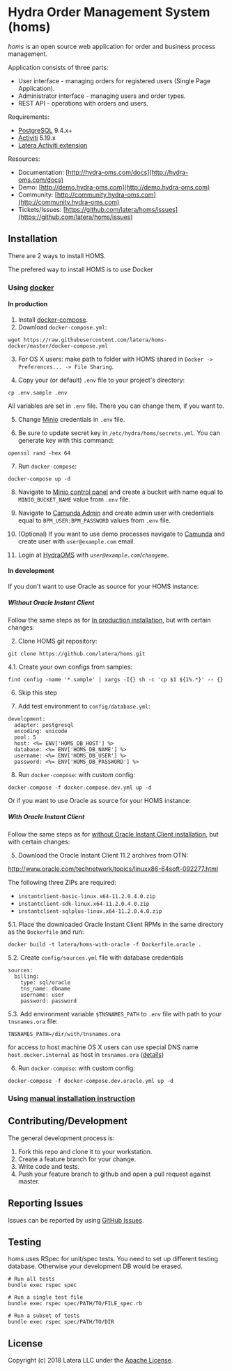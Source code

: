 # Hydra Order Management System (homs)

*homs* is an open source web application for order and business process management.

Application consists of three parts:
* User interface - managing orders for registered users (Single Page Application).
* Administrator interface - managing users and order types.
* REST API - operations with orders and users.

Requirements:
* [PostgreSQL](http://www.postgresql.org/) 9.4.x+
* [Activiti](http://www.activiti.org/) 5.19.x
* [Latera Activiti extension](https://github.com/latera/activiti-ext)

Resources:
* Documentation: [http://hydra-oms.com/docs](http://hydra-oms.com/docs)
* Demo: [http://demo.hydra-oms.com](http://demo.hydra-oms.com)
* Community: [http://community.hydra-oms.com](http://community.hydra-oms.com)
* Tickets/Issues: [https://github.com/latera/homs/issues](https://github.com/latera/homs/issues)


## Installation

There are 2 ways to install HOMS.

The prefered way to install HOMS is to use Docker

### Using [docker](https://www.docker.com/)

#### In production

1. Install [docker-compose](https://docs.docker.com/compose/install/).
2. Download `docker-compose.yml`:

  ```
  wget https://raw.githubusercontent.com/latera/homs-docker/master/docker-compose.yml
  ```
3. For OS X users: make path to folder with HOMS shared in `Docker -> Preferences... -> File Sharing`.

4. Copy your (or default) `.env` file to your project's directory:

  ```
  cp .env.sample .env
  ```
  
   All variables are set in `.env` file. There you can change them, if you want to.

5. Change [Minio](https://github.com/minio/minio) credentials in `.env` file.

6. Be sure to update secret key in `/etc/hydra/homs/secrets.yml`. You can generate key with this command:

  ```
  openssl rand -hex 64
  ```

7. Run `docker-compose`:

  ```
  docker-compose up -d
  ```

8. Navigate to [Minio control panel](http://localhost:9000) and create a bucket with name equal to `MINIO_BUCKET_NAME` value from `.env` file.

9. Navigate to [Camunda Admin](http://localhost:8080/camunda) and create admin user with credentials equal to `BPM_USER:BPM_PASSWORD` values from `.env` file.

10. (Optional) If you want to use demo processes navigate to [Camunda](http://localhost:8080/camunda/app/admin/default/#/user-create) and create user with `user@example.com` email.

11. Login at [HydraOMS](http://localhost:3000) with *`user@example.com`*/*`changeme`*.

#### In development

If you don't want to use Oracle as source for your HOMS instance:

##### Without Oracle Instant Client

Follow the same steps as for [In production installation](#in-production), but with certain changes:

2. Clone HOMS git repository:

  ```
  git clone https://github.com/latera/homs.git
  ```

4.1. Create your own configs from samples:

  ```
  find config -name '*.sample' | xargs -I{} sh -c 'cp $1 ${1%.*}' -- {}
  ```

6. Skip this step

7. Add test environment to `config/database.yml`:

  ```
  development:
    adapter: postgresql
    encoding: unicode
    pool: 5
    host: <%= ENV['HOMS_DB_HOST'] %>
    database: <%= ENV['HOMS_DB_NAME'] %>
    username: <%= ENV['HOMS_DB_USER'] %>
    password: <%= ENV['HOMS_DB_PASSWORD'] %>
  ```
  
8. Run `docker-compose`: with custom config:
  ```
  docker-compose -f docker-compose.dev.yml up -d
  ```

Or if you want to use Oracle as source for your HOMS instance:

##### With Oracle Instant Client

Follow the same steps as for [without Oracle Instant Client installation](#without-oracle-instant-client), but with certain changes:

5. Download the Oracle Instant Client 11.2 archives from OTN:

http://www.oracle.com/technetwork/topics/linuxx86-64soft-092277.html

The following three ZIPs are required:

- `instantclient-basic-linux.x64-11.2.0.4.0.zip`
- `instantclient-sdk-linux.x64-11.2.0.4.0.zip`
- `instantclient-sqlplus-linux.x64-11.2.0.4.0.zip`

5.1. Place the downloaded Oracle Instant Client RPMs in the same directory as the `Dockerfile` and run:

```
docker build -t latera/homs-with-oracle -f Dockerfile.oracle .
```

5.2. Create `config/sources.yml` file with database credentials

```
sources:
  billing:
    type: sql/oracle
    tns_name: dbname
    username: user
    password: password
```

5.3. Add environment variable `$TNSNAMES_PATH` to `.env` file with path to your `tnsnames.ora` file:

```
TNSNAMES_PATH=/dir/with/tnsnames.ora
```

for access to host machine OS X users can use special DNS name `host.docker.internal` as host in `tnsnames.ora` ([details](https://docs.docker.com/docker-for-mac/networking))

6. Run `docker-compose`: with custom config:
  ```
  docker-compose -f docker-compose.dev.oracle.yml up -d
  ```

### Using [manual installation instruction](https://github.com/latera/homs/blob/master/INSTALL.md)

## Contributing/Development

The general development process is:

1. Fork this repo and clone it to your workstation.
2. Create a feature branch for your change.
3. Write code and tests.
4. Push your feature branch to github and open a pull request against master.

## Reporting Issues

Issues can be reported by using [GitHub Issues](https://github.com/latera/homs/issues).

## Testing

homs uses RSpec for unit/spec tests. You need to set up different testing database. Otherwise your development DB would be erased.

```
# Run all tests
bundle exec rspec spec

# Run a single test file
bundle exec rspec spec/PATH/TO/FILE_spec.rb

# Run a subset of tests
bundle exec rspec spec/PATH/TO/DIR
```

## License

Copyright (c) 2018 Latera LLC under the [Apache License](https://github.com/latera/homs/blob/master/LICENSE).
